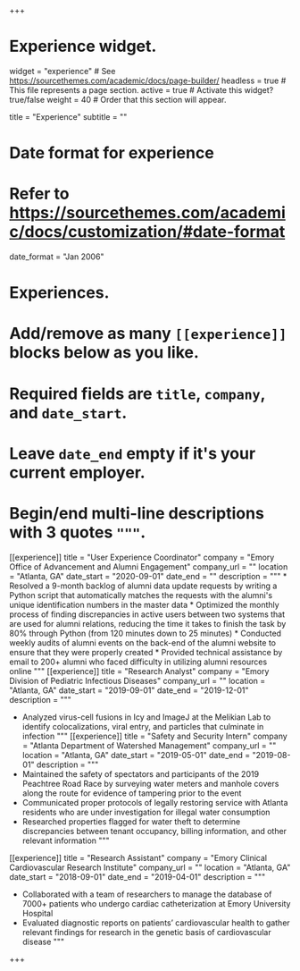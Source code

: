 +++
# Experience widget.
widget = "experience"  # See https://sourcethemes.com/academic/docs/page-builder/
headless = true  # This file represents a page section.
active = true  # Activate this widget? true/false
weight = 40  # Order that this section will appear.

title = "Experience"
subtitle = ""

# Date format for experience
#   Refer to https://sourcethemes.com/academic/docs/customization/#date-format
date_format = "Jan 2006"

# Experiences.
#   Add/remove as many `[[experience]]` blocks below as you like.
#   Required fields are `title`, `company`, and `date_start`.
#   Leave `date_end` empty if it's your current employer.
#   Begin/end multi-line descriptions with 3 quotes `"""`.
[[experience]]
  title = "User Experience Coordinator"
  company = "Emory Office of Advancement and Alumni Engagement"
  company_url = ""
  location = "Atlanta, GA"
  date_start = "2020-09-01"
  date_end = ""
  description = """
    * Resolved a 9-month backlog of alumni data update requests by writing a Python script that automatically matches the requests with the alumni's unique identification numbers in the master data
    * Optimized the monthly process of finding discrepancies in active users between two systems that are used for alumni relations, reducing the time it takes to finish the task by 80\% through Python (from 120 minutes down to 25 minutes)
    * Conducted weekly audits of alumni events on the back-end of the alumni website to ensure that they were properly created
    * Provided technical assistance by email to 200+ alumni who faced difficulty in utilizing alumni resources online
  """
[[experience]]
  title = "Research Analyst"
  company = "Emory Division of Pediatric Infectious Diseases"
  company_url = ""
  location = "Atlanta, GA"
  date_start = "2019-09-01"
  date_end = "2019-12-01"
  description = """
  * Analyzed virus-cell fusions in Icy and ImageJ at the Melikian Lab to identify colocalizations, viral entry, and particles that culminate in infection
  """
[[experience]]
  title = "Safety and Security Intern"
  company = "Atlanta Department of Watershed Management"
  company_url = ""
  location = "Atlanta, GA"
  date_start = "2019-05-01"
  date_end = "2019-08-01"
  description = """
  * Maintained the safety of spectators and participants of the 2019 Peachtree Road Race by surveying water meters and manhole covers along the route for evidence of tampering prior to the event
  * Communicated proper protocols of legally restoring service with Atlanta residents who are under investigation for illegal water consumption
  * Researched properties flagged for water theft to determine discrepancies between tenant occupancy, billing information, and other relevant information
  """

[[experience]]
  title = "Research Assistant"
  company = "Emory Clinical Cardiovascular Research Institute"
  company_url = ""
  location = "Atlanta, GA"
  date_start = "2018-09-01"
  date_end = "2019-04-01"
  description = """
  * Collaborated with a team of researchers to manage the database of 7000+ patients who undergo cardiac catheterization at Emory University Hospital
  * Evaluated diagnostic reports on patients’ cardiovascular health to gather relevant findings for research in the genetic basis of cardiovascular disease 
  """

+++
